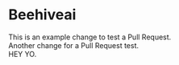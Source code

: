 # Beehiveai

This is an example change to test a Pull Request.  
Another change for a Pull Request test.  
HEY YO.
